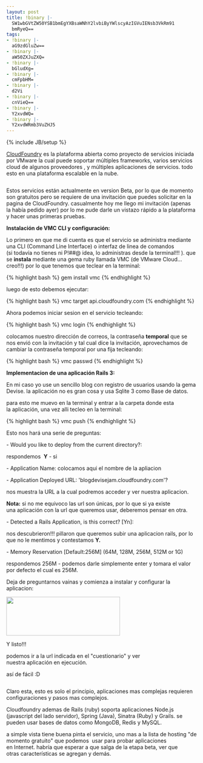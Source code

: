 ```yaml
---
layout: post
title: !binary |-
  SW1wbGVtZW50YSB1bmEgYXBsaWNhY2lvbiByYWlscyAzIGVuIENsb3VkRm91
  bmRyeQ==
tags:
- !binary |-
  aG9zdGluZw==
- !binary |-
  aW50ZXJuZXQ=
- !binary |-
  bGludXg=
- !binary |-
  cmFpbHM=
- !binary |-
  d2Vi
- !binary |-
  cnVieQ==
- !binary |-
  Y2xvdWQ=
- !binary |-
  Y2xvdWRmb3VuZHJ5
---
```

{% include JB/setup %}

<a href="http://cloudfoundry.com/">CloudFoundry</a> es la plataforma abierta como proyecto de servicios iniciada por VMware la cual puede soportar múltiples frameworks, varios servicios cloud de algunos proveedores , y múltiples aplicaciones de servicios. todo esto en una plataforma escalable en la nube.

<a href="http://imgur.com/NLWkg"><img src="http://i.imgur.com/NLWkg.png" title="Hosted by imgur.com" alt="" /></a>

Estos servicios están actualmente en version Beta, por lo que de momento son gratuitos pero se requiere de una invitación que puedes solicitar en la pagina de CloudFoundry. casualmente hoy me llego mi invitación (apenas la había pedido ayer) por lo me pude darle un vistazo rápido a la plataforma y hacer unas primeras pruebas.


**Instalación de VMC CLI y configuración:**

Lo primero en que me di cuenta es que el servicio se administra mediante una CLI (Command Line Interface) o interfaz de linea de comandos (si todavía no tienes ni P!##@ idea, lo administras desde la terminal!!! ). que se <strong>instala</strong> mediante una gema ruby llamada VMC (de VMware Cloud... creo!!!) por lo que tenemos que teclear en la terminal:

{% highlight bash %}
gem install vmc
{% endhighlight %}

luego de esto debemos ejecutar:

{% highlight bash %}
vmc target api.cloudfoundry.com
{% endhighlight %}

Ahora podemos iniciar sesion en el servicio tecleando:

{% highlight bash %}
vmc login
{% endhighlight %}

colocamos nuestro dirección de correos, la contraseña <strong>temporal</strong> que se nos envió con la invitación y tal cual dice la invitación, aprovechamos de cambiar la contraseña temporal por una fija tecleando:

{% highlight bash %}
vmc passwd
{% endhighlight %}

**Implementacion de una aplicación Rails 3:**

En mi caso yo use un sencillo blog con registro de usuarios usando la gema Devise. la aplicación no es gran cosa y usa Sqlite 3 como Base de datos.

para esto me muevo en la terminal y entrar a la carpeta donde esta la aplicación, una vez alli tecleo en la terminal:

{% highlight bash %}
vmc push
{% endhighlight %}

Esto nos hará una serie de preguntas:

- Would you like to deploy from the current directory?:

respondemos  <strong>Y</strong> - si

- Application Name: colocamos aqui el nombre de la apliacion

- Application Deployed URL: 'blogdevisejam.cloudfoundry.com'?

nos muestra la URL a la cual podremos acceder y ver nuestra aplicacion.

<strong>Nota:</strong> si no me equivoco las url son únicas, por lo que si ya existe una aplicación con la url que queremos usar, deberemos pensar en otra.

- Detected a Rails Application, is this correct? [Yn]:

nos descubrieron!!! pillaron que queremos subir una aplicacion rails, por lo que no le mentimos y contestamos <strong>Y.</strong>

- Memory Reservation [Default:256M] (64M, 128M, 256M, 512M or 1G)

respondemos 256M - podemos darle simplemente enter y tomara el valor por defecto el cual es 256M.

Deja de preguntarnos vainas y comienza a instalar y configurar la aplicacion:


<img class="aligncenter" title="Selección_065" src="http://blog.jam.net.ve/imagenes/uploads/2011/08/Selección_065-300x102.jpg" alt="" width="300" height="102" />


Y listo!!!

podemos ir a la url indicada en el "cuestionario" y ver nuestra aplicación en ejecución.

así de fácil :D

<a href="http://imgur.com/zm5RV"><img src="http://i.imgur.com/zm5RVs.jpg" title="Hosted by imgur.com" alt="" /></a>

Claro esta, esto es solo el principio, aplicaciones mas complejas requieren configuraciones y pasos mas complejos.

Cloudfoundry ademas de Rails (ruby) soporta aplicaciones Node.js (javascript del lado servidor), Spring (Java), Sinatra (Ruby) y Grails. se pueden usar bases de datos como MongoDB, Redis y MySQL.

a simple vista tiene buena pinta el servicio, uno mas a la lista de hosting "de momento gratuito" que podemos  usar para probar aplicaciones en Internet. habría que esperar a que salga de la etapa beta, ver que otras características se agregan y demás.
